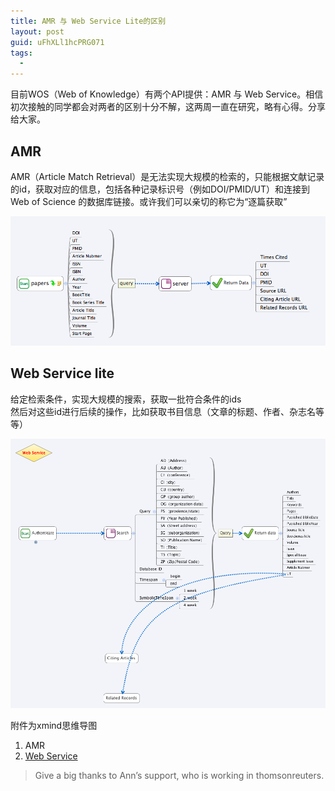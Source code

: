 ```yaml
---
title: AMR 与 Web Service Lite的区别
layout: post
guid: uFhXLl1hcPRG071
tags:
  - 
---
```


目前WOS（Web of Knowledge）有两个API提供：AMR 与 Web Service。相信初次接触的同学都会对两者的区别十分不解，这两周一直在研究，略有心得。分享给大家。

## AMR

AMR（Article Match Retrieval）是无法实现大规模的检索的，只能根据文献记录的id，获取对应的信息，包括各种记录标识号（例如DOI/PMID/UT）和连接到Web of Science 的数据库链接。或许我们可以亲切的称它为“逐篇获取”

<span class="image-1200">![](/media/files/2012/sep/5-1.png)</span>

## Web Service lite

给定检索条件，实现大规模的搜索，获取一批符合条件的ids  
然后对这些id进行后续的操作，比如获取书目信息（文章的标题、作者、杂志名等等）

<span class="image-1200">![](/media/files/2012/sep/5-2.png)</span>

附件为xmind思维导图

1. AMR  
2. [Web Service](https://skydrive.live.com/#cid=51A78DB6D0C754DF&id=51A78DB6D0C754DF%211033)

> Give a big thanks to Ann’s support, who is working in thomsonreuters.